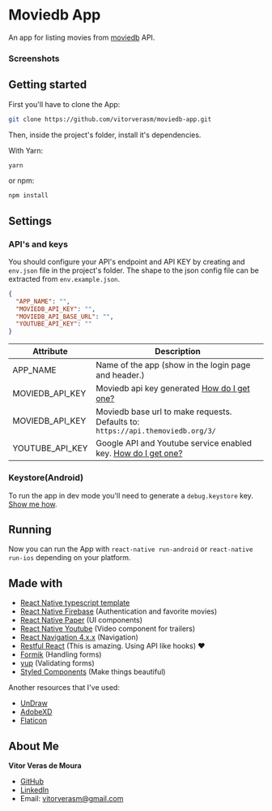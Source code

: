 # Moviedb App

An app for listing movies from [moviedb](https://developers.themoviedb.org/3/getting-started/introduction) API.

### Screenshots

## Getting started

First you'll have to clone the App:

```bash
git clone https://github.com/vitorverasm/moviedb-app.git
```

Then, inside the project's folder, install it's dependencies.

With Yarn:

```bash
yarn
```

or npm:

```bash
npm install
```

## Settings

### API's and keys

You should configure your API's endpoint and API KEY by creating and `env.json` file in the project's folder. The shape to the json config file can be extracted from `env.example.json`.

```json
{
  "APP_NAME": "",
  "MOVIEDB_API_KEY": "",
  "MOVIEDB_API_BASE_URL": "",
  "YOUTUBE_API_KEY": ""
}
```

| Attribute       | Description                                                                                                                        |
| --------------- | ---------------------------------------------------------------------------------------------------------------------------------- |
| APP_NAME        | Name of the app (show in the login page and header.)                                                                               |
| MOVIEDB_API_KEY | Moviedb api key generated [How do I get one?](https://developers.themoviedb.org/3/getting-started/introduction)                    |
| MOVIEDB_API_KEY | Moviedb base url to make requests. Defaults to: `https://api.themoviedb.org/3/`                                                    |
| YOUTUBE_API_KEY | Google API and Youtube service enabled key. [How do I get one?](https://developers.google.com/youtube/v3/getting-started?hl=pt-br) |

### Keystore(Android)

To run the app in dev mode you'll need to generate a `debug.keystore` key. [Show me how](https://coderwall.com/p/r09hoq/android-generate-release-debug-keystores).

## Running

Now you can run the App with `react-native run-android` or `react-native run-ios` depending on your platform.

## Made with

- [React Native typescript template](https://github.com/react-native-community/react-native-template-typescript)
- [React Native Firebase](https://rnfirebase.io/) (Authentication and favorite movies)
- [React Native Paper](https://callstack.github.io/react-native-paper/index.html) (UI components)
- [React Native Youtube](https://github.com/inProgress-team/react-native-youtube) (Video component for trailers)
- [React Navigation 4.x.x](https://reactnavigation.org/en/) (Navigation)
- [Restful React](https://github.com/contiamo/restful-react) (This is amazing. Using API like hooks) :heart:
- [Formik](https://jaredpalmer.com/formik/docs/overview) (Handling forms)
- [yup](https://github.com/jquense/yup) (Validating forms)
- [Styled Components](https://www.styled-components.com/) (Make things beautiful)

Another resources that I've used:

- [UnDraw](https://undraw.co/)
- [AdobeXD](https://www.adobe.com/br/products/xd.html)
- [Flaticon](https://www.flaticon.com/)

## About Me

**Vitor Veras de Moura**

- [GitHub](https://github.com/vitor-veras)
- [LinkedIn](https://www.linkedin.com/in/vitor-veras/)
- Email: vitorverasm@gmail.com
